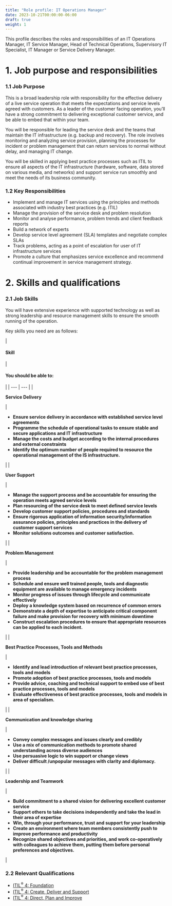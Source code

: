 ```yaml
---
title: "Role profile: IT Operations Manager"
date: 2023-10-21T00:00:00-06:00
draft: true
weight: 1
---
```


This profile describes the roles and responsibilities of an IT Operations Manager, IT Service Manager, Head of Technical Operations, Supervisory IT Specialist, IT Manager or Service Delivery Manager. 

# 1. Job purpose and responsibilities

### 1.1 Job Purpose

This is a broad leadership role with responsibility for the effective delivery of a live service operation that meets the expectations and service levels agreed with customers. As a leader of the customer facing operation, you’ll have a strong commitment to delivering exceptional customer service, and be able to embed that within your team.

You will be responsible for leading the service desk and the teams that maintain the IT infrastructure (e.g. backup and recovery). The role involves monitoring and analyzing service provision, planning the processes for incident or problem management that can return services to normal without delay, and managing IT change.

You will be skilled in applying best practice processes such as ITIL to ensure all aspects of the IT infrastructure (hardware, software, data stored on various media, and networks) and support service run smoothly and meet the needs of its business community.

### 1.2 Key Responsibilities

* Implement and manage IT services using the principles and methods associated with industry best practices (e.g. ITIL)
* Manage the provision of the service desk and problem resolution
* Monitor and analyse performance, problem trends and client feedback reports
* Build a network of experts
* Develop service level agreement (SLA) templates and negotiate complex SLAs
* Track problems, acting as a point of escalation for user of IT infrastructure services
* Promote a culture that emphasizes service excellence and recommend continual improvement in service management strategy.

# 2. Skills and qualifications

### 2.1 Job Skills

You will have extensive experience with supported technology as well as strong leadership and resource management skills to ensure the smooth running of the operation.

Key skills you need are as follows:

| 
#### ****Skill****

 | 

#### ****You should be able to:****

 |
| --- | --- |
| 

**Service Delivery**

 | 

* **Ensure service delivery in accordance with established service level agreements**
* **Programme the schedule of operational tasks to ensure stable and secure applications and IT infrastructure**
* **Manage the costs and budget according to the internal procedures and external constraints**
* **Identify the optimum number of people required to resource the operational management of the IS infrastructure.**

 |
| 

**User Support**

 | 

* **Manage the support process and be accountable for ensuring the operation meets agreed service levels**
* **Plan resourcing of the service desk to meet defined service levels**
* **Develop customer support policies, procedures and standards**
* **Ensure rigorous application of information security/information assurance policies, principles and practices in the delivery of customer support services**
* **Monitor solutions outcomes and customer satisfaction.**

 |
| 

**Problem Management**

 | 

* **Provide leadership and be accountable for the problem management process**
* **Schedule and ensure well trained people, tools and diagnostic equipment are available to manage emergency incidents**
* **Monitor progress of issues through lifecycle and communicate effectively**
* **Deploy a knowledge system based on recurrence of common errors**
* **Demonstrate a depth of expertise to anticipate critical component failure and make provision for recovery with minimum downtime**
* **Construct escalation procedures to ensure that appropriate resources can be applied to each incident.**

 |
| 

**Best Practice Processes, Tools and Methods**

 | 

* **Identify and lead introduction of relevant best practice processes, tools and models**
* **Promote adoption of best practice processes, tools and models**
* **Provide advice, coaching and technical support to embed use of best practice processes, tools and models**
* **Evaluate effectiveness of best practice processes, tools and models in area of specialism.**

 |
| 

**Communication and knowledge sharing**

 | 

* **Convey complex messages and issues clearly and credibly**
* **Use a mix of communication methods to promote shared understanding across diverse audiences**
* **Use persuasive logic to win support or change views**
* **Deliver difficult /unpopular messages with clarity and diplomacy.**

 |
| 

****Leadership and Teamwork****

 | 

* **Build commitment to a shared vision for delivering excellent customer service**
* **Support others to take decisions independently and take the lead in their area of expertise**
* **Win, through your performance, trust and support for your leadership**
* **Create an environment where team members consistently push to improve performance and productivity**
* **Recognize shared objectives and priorities, and work co-operatively with colleagues to achieve them, putting them before personal preferences and objectives.**

 |

### **2.2 Relevant Qualifications**

* [ITIL<sup>®</sup> 4: Foundation](https://www.axelos.com/certifications/itil-service-management/itil-4-foundation)
* [ITIL<sup>®</sup> 4: Create, Deliver and Support](https://www.axelos.com/certifications/itil-service-management/managing-professional/create-deliver-and-support)
* [ITIL<sup>®</sup> 4: Direct, Plan and Improve](https://www.axelos.com/certifications/itil-service-management/managing-professional/direct-plan-and-improve)
